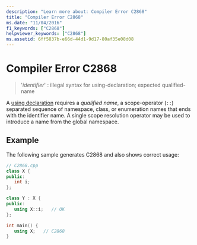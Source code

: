 ```yaml
---
description: "Learn more about: Compiler Error C2868"
title: "Compiler Error C2868"
ms.date: "11/04/2016"
f1_keywords: ["C2868"]
helpviewer_keywords: ["C2868"]
ms.assetid: 6ff5837b-e66d-44d1-9d17-80af35e08d08
---
```

# Compiler Error C2868

> '*identifier*' : illegal syntax for using-declaration; expected qualified-name

A [using declaration](../../cpp/using-declaration.md) requires a *qualified name*, a scope-operator (`::`) separated sequence of namespace, class, or enumeration names that ends with the identifier name. A single scope resolution operator may be used to introduce a name from the global namespace.

## Example

The following sample generates C2868 and also shows correct usage:

```cpp
// C2868.cpp
class X {
public:
   int i;
};

class Y : X {
public:
   using X::i;   // OK
};

int main() {
   using X;   // C2868
}
```
